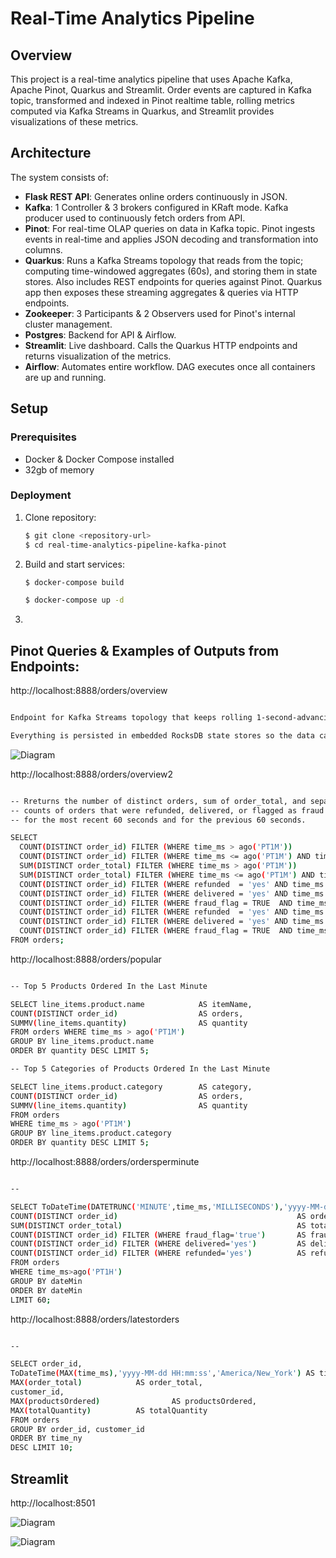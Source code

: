 # **Real-Time Analytics Pipeline**

## Overview

This project is a real-time analytics pipeline that uses Apache Kafka, Apache Pinot, Quarkus and Streamlit. Order events are captured in Kafka topic, transformed and indexed in Pinot realtime table, rolling metrics computed via Kafka Streams in Quarkus, and Streamlit provides visualizations of these metrics.

## Architecture
The system consists of:

- **Flask REST API**: Generates online orders continuously in JSON.
- **Kafka**: 1 Controller & 3 brokers configured in KRaft mode. Kafka producer used to continuously fetch orders from API.
- **Pinot**: For real-time OLAP queries on data in Kafka topic. Pinot ingests events in real-time and applies JSON decoding and transformation into columns.
- **Quarkus**: Runs a Kafka Streams topology that reads from the topic; computing time-windowed aggregates (60s), and storing them in state stores. Also includes REST endpoints for queries against Pinot. Quarkus app then exposes these streaming aggregates & queries via HTTP endpoints. 
- **Zookeeper**: 3 Participants & 2 Observers used for Pinot's internal cluster management.
- **Postgres**: Backend for API & Airflow.
- **Streamlit**: Live dashboard. Calls the Quarkus HTTP endpoints and returns visualization of the metrics.
- **Airflow**: Automates entire workflow. DAG executes once all containers are up and running.

## Setup

### Prerequisites
- Docker & Docker Compose installed
- 32gb of memory

### Deployment
1. Clone repository:
   ```sh
   $ git clone <repository-url>
   $ cd real-time-analytics-pipeline-kafka-pinot
   ```

2. Build and start services:
   ```sh
   $ docker-compose build

   $ docker-compose up -d
   ```

3. 
   ```sh

   ```
   
## Pinot Queries & Examples of Outputs from Endpoints:

http://localhost:8888/orders/overview

```sh

Endpoint for Kafka Streams topology that keeps rolling 1-second-advancing, 60-second windows of key business metrics.

Everything is persisted in embedded RocksDB state stores so the data can be queried on demand without hitting Pinot/PostgreSQL.

```

![Diagram](/images/pinot-data-1.png)

http://localhost:8888/orders/overview2

```sh

-- Rreturns the number of distinct orders, sum of order_total, and separate
-- counts of orders that were refunded, delivered, or flagged as fraud
-- for the most recent 60 seconds and for the previous 60 seconds.

SELECT
  COUNT(DISTINCT order_id) FILTER (WHERE time_ms > ago('PT1M'))                                                       AS events1Min,
  COUNT(DISTINCT order_id) FILTER (WHERE time_ms <= ago('PT1M') AND time_ms > ago('PT2M'))                            AS events1Min2Min,
  SUM(DISTINCT order_total) FILTER (WHERE time_ms > ago('PT1M'))                                                      AS total1Min,
  SUM(DISTINCT order_total) FILTER (WHERE time_ms <= ago('PT1M') AND time_ms > ago('PT2M'))                           AS total1Min2Min,
  COUNT(DISTINCT order_id) FILTER (WHERE refunded  = 'yes' AND time_ms > ago('PT1M'))                                 AS refunded_events_1min,
  COUNT(DISTINCT order_id) FILTER (WHERE delivered = 'yes' AND time_ms > ago('PT1M'))                                 AS deliver_events_1min,
  COUNT(DISTINCT order_id) FILTER (WHERE fraud_flag = TRUE  AND time_ms > ago('PT1M'))                                AS fraud_events_1min,
  COUNT(DISTINCT order_id) FILTER (WHERE refunded  = 'yes' AND time_ms <= ago('PT1M') AND time_ms > ago('PT2M'))      AS refunded_events_2min,
  COUNT(DISTINCT order_id) FILTER (WHERE delivered = 'yes' AND time_ms <= ago('PT1M') AND time_ms > ago('PT2M'))      AS delivered_events_2min,
  COUNT(DISTINCT order_id) FILTER (WHERE fraud_flag = TRUE  AND time_ms <= ago('PT1M') AND time_ms > ago('PT2M'))     AS fraud_events_2min
FROM orders;

```

http://localhost:8888/orders/popular

```sh

-- Top 5 Products Ordered In the Last Minute

SELECT line_items.product.name            AS itemName,  
COUNT(DISTINCT order_id)                  AS orders, 
SUMMV(line_items.quantity)                AS quantity 
FROM orders WHERE time_ms > ago('PT1M') 
GROUP BY line_items.product.name      
ORDER BY quantity DESC LIMIT 5;

-- Top 5 Categories of Products Ordered In the Last Minute

SELECT line_items.product.category        AS category,  
COUNT(DISTINCT order_id)                  AS orders, 
SUMMV(line_items.quantity)                AS quantity 
FROM orders 
WHERE time_ms > ago('PT1M') 
GROUP BY line_items.product.category  
ORDER BY quantity DESC LIMIT 5;

```

http://localhost:8888/orders/ordersperminute

```sh

--

SELECT ToDateTime(DATETRUNC('MINUTE',time_ms,'MILLISECONDS'),'yyyy-MM-dd HH:mm:ss','America/New_York') AS dateMin, 
COUNT(DISTINCT order_id)                                        AS orders, 
SUM(DISTINCT order_total)                                       AS totalRev, 
COUNT(DISTINCT order_id) FILTER (WHERE fraud_flag='true')       AS fraudCount, 
COUNT(DISTINCT order_id) FILTER (WHERE delivered='yes')         AS deliveredCount, 
COUNT(DISTINCT order_id) FILTER (WHERE refunded='yes')          AS refundedCount 
FROM orders 
WHERE time_ms>ago('PT1H') 
GROUP BY dateMin 
ORDER BY dateMin 
LIMIT 60;

```

http://localhost:8888/orders/latestorders

```sh

--

SELECT order_id, 
ToDateTime(MAX(time_ms),'yyyy-MM-dd HH:mm:ss','America/New_York') AS time_ny, 
MAX(order_total)			AS order_total, 
customer_id, 
MAX(productsOrdered)		        AS productsOrdered, 
MAX(totalQuantity)			AS totalQuantity 
FROM orders 
GROUP BY order_id, customer_id 
ORDER BY time_ny 
DESC LIMIT 10;

```


## Streamlit

http://localhost:8501

![Diagram](/images/dashboard1.png)

![Diagram](/images/dashboard2.png)

